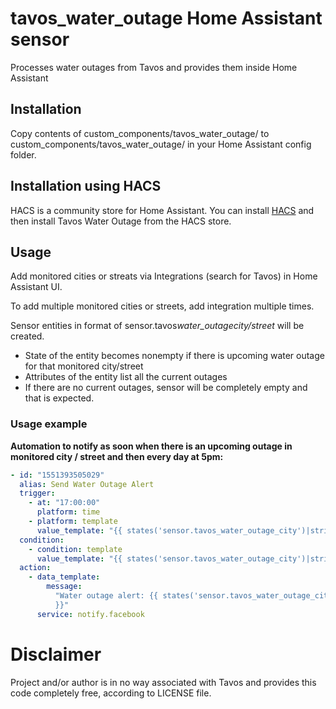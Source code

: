 # tavos_water_outage Home Assistant sensor

Processes water outages from Tavos and provides them inside Home Assistant

## Installation

Copy contents of custom_components/tavos_water_outage/ to custom_components/tavos_water_outage/ in your Home Assistant config folder.

## Installation using HACS

HACS is a community store for Home Assistant. You can install [HACS](https://github.com/custom-components/hacs) and then install Tavos Water Outage from the HACS store.

## Usage

Add monitored cities or streats via Integrations (search for Tavos) in Home Assistant UI.

To add multiple monitored cities or streets, add integration multiple times.

Sensor entities in format of sensor.tavos*water_outage*_city/street_ will be created.

- State of the entity becomes nonempty if there is upcoming water outage for that monitored city/street
- Attributes of the entity list all the current outages
- If there are no current outages, sensor will be completely empty and that is expected.

### Usage example

**Automation to notify as soon when there is an upcoming outage in monitored city / street and then every day at 5pm:**

```yaml
- id: "1551393505029"
  alias: Send Water Outage Alert
  trigger:
    - at: "17:00:00"
      platform: time
    - platform: template
      value_template: "{{ states('sensor.tavos_water_outage_city')|string != '' }}"
  condition:
    - condition: template
      value_template: "{{ states('sensor.tavos_water_outage_city')|string != '' }}"
  action:
    - data_template:
        message:
          "Water outage alert: {{ states('sensor.tavos_water_outage_city')|string
          }}"
      service: notify.facebook
```

# Disclaimer

Project and/or author is in no way associated with Tavos and provides this code completely free, according to LICENSE file.
